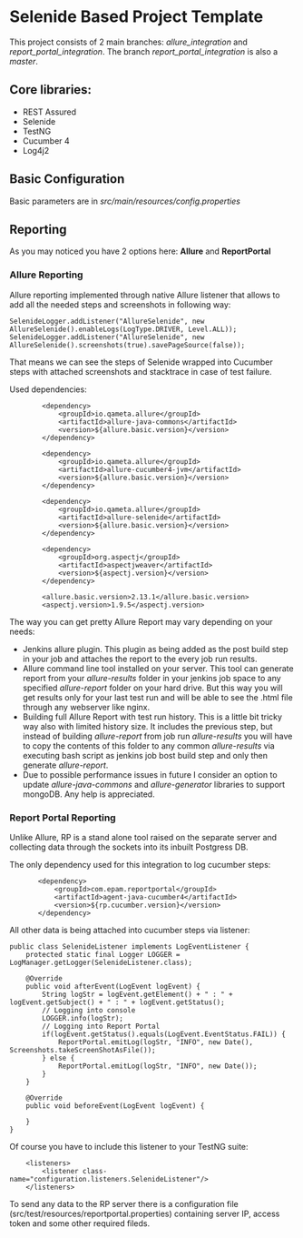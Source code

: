 # Selenide Based Project Template
This project consists of 2 main branches: _allure_integration_ and _report_portal_integration_. The branch _report_portal_integration_ is also a _master_.

## Core libraries:
* REST Assured
* Selenide
* TestNG
* Cucumber 4
* Log4j2

## Basic Configuration
Basic parameters are in _src/main/resources/config.properties_

## Reporting
As you may noticed you have 2 options here: **Allure** and **ReportPortal**

### Allure Reporting
Allure reporting implemented through native Allure listener that allows to add all the needed steps and screenshots in following way:
```
SelenideLogger.addListener("AllureSelenide", new AllureSelenide().enableLogs(LogType.DRIVER, Level.ALL));
SelenideLogger.addListener("AllureSelenide", new AllureSelenide().screenshots(true).savePageSource(false));
```

That means we can see the steps of Selenide wrapped into Cucumber steps with attached screenshots and stacktrace in case of test failure.

Used dependencies:
```
        <dependency>
            <groupId>io.qameta.allure</groupId>
            <artifactId>allure-java-commons</artifactId>
            <version>${allure.basic.version}</version>
        </dependency>

        <dependency>
            <groupId>io.qameta.allure</groupId>
            <artifactId>allure-cucumber4-jvm</artifactId>
            <version>${allure.basic.version}</version>
        </dependency>

        <dependency>
            <groupId>io.qameta.allure</groupId>
            <artifactId>allure-selenide</artifactId>
            <version>${allure.basic.version}</version>
        </dependency>

        <dependency>
            <groupId>org.aspectj</groupId>
            <artifactId>aspectjweaver</artifactId>
            <version>${aspectj.version}</version>
        </dependency>
```

```
        <allure.basic.version>2.13.1</allure.basic.version>
        <aspectj.version>1.9.5</aspectj.version>
```

The way you can get pretty Allure Report may vary depending on your needs: 
* Jenkins allure plugin. This plugin as being added as the post build step in your job and attaches the report to the every job run results.
* Allure command line tool installed on your server. This tool can generate report from your _allure-results_ folder in your jenkins job space to any specified _allure-report_ folder on your hard drive. But this way you will get results only for your last test run and will be able to see the .html file through any webserver like nginx.  
* Building full Allure Report with test run history. This is a little bit tricky way also with limited history size. It includes the previous step, but instead of building _allure-report_ from job run _allure-results_ you will have to copy the contents of this folder to any common _allure-results_ via executing bash script as jenkins job bost build step and only then generate _allure-report_.
* Due to possible performance issues in future I consider an option to update _allure-java-commons_ and _allure-generator_ libraries to support mongoDB. Any help is appreciated.

### Report Portal Reporting
Unlike Allure, RP is a stand alone tool raised on the separate server and collecting data through the sockets into its inbuilt Postgress DB.
 
 The only dependency used for this integration to log cucumber steps:
 
 ```
        <dependency>
            <groupId>com.epam.reportportal</groupId>
            <artifactId>agent-java-cucumber4</artifactId>
            <version>${rp.cucumber.version}</version>
        </dependency>
```
All other data is being attached into cucumber steps via listener:
```
public class SelenideListener implements LogEventListener {
    protected static final Logger LOGGER = LogManager.getLogger(SelenideListener.class);

    @Override
    public void afterEvent(LogEvent logEvent) {
        String logStr = logEvent.getElement() + " : " + logEvent.getSubject() + " : " + logEvent.getStatus();
        // Logging into console
        LOGGER.info(logStr);
        // Logging into Report Portal
        if(logEvent.getStatus().equals(LogEvent.EventStatus.FAIL)) {
            ReportPortal.emitLog(logStr, "INFO", new Date(), Screenshots.takeScreenShotAsFile());
        } else {
            ReportPortal.emitLog(logStr, "INFO", new Date());
        }
    }

    @Override
    public void beforeEvent(LogEvent logEvent) {

    }
}
```

Of course you have to include this listener to your TestNG suite:

```
    <listeners>
        <listener class-name="configuration.listeners.SelenideListener"/>
    </listeners>
```

To send any data to the RP server there is a configuration file (src/test/resources/reportportal.properties) containing server IP, access token and some other required fileds.
